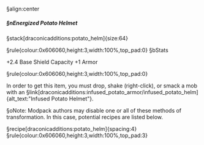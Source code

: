 §align:center
##### §nEnergized Potato Helmet

§stack[draconicadditions:potato_helm]{size:64}

§rule{colour:0x606060,height:3,width:100%,top_pad:0}
§bStats

+2.4 Base Shield Capacity
+1 Armor

§rule{colour:0x606060,height:3,width:100%,top_pad:0}

In order to get this item, you must drop, shake (right-click), or smack a mob with an §link[draconicadditions:infused_potato_armor/infused_potato_helm]{alt_text:"Infused Potato Helmet"}.

§oNote: Modpack authors may disable one or all of these methods of transformation.  In this case, potential recipes are listed below.

§recipe[draconicadditions:potato_helm]{spacing:4}
§rule{colour:0x606060,height:3,width:100%,top_pad:3}